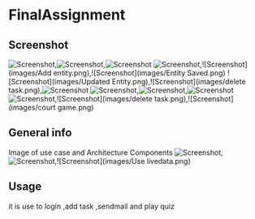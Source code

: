 # FinalAssignment




## Screenshot

![Screenshot](images/loginerror.png),![Screenshot](images/register.png),![Screenshot](images/login.png)
![Screenshot](images/loginsuccess.png),![Screenshot](images/Add entity.png),![Screenshot](images/Entity Saved.png)
![Screenshot](images/Updated Entity.png),![Screenshot](images/delete task.png),![Screenshot](images/deleted.png)
![Screenshot](images/sendmail.png),![Screenshot](images/sendingmail.png),![Screenshot](images/sendingmail.png)
![Screenshot](images/quiz.png),![Screenshot](images/delete task.png),![Screenshot](images/court game.png)

## General info
Image of use case and Architecture Components
![Screenshot](images/Usecase.png),![Screenshot](images/viewmodel.png),![Screenshot](images/Use livedata.png)


## Usage
it is use to login ,add task ,sendmail and play quiz
```
```